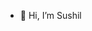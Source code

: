 - 👋 Hi, I’m Sushil


<!---
Sushil-09/Sushil-09 is a ✨ special ✨ repository because its `README.md` (this file) appears on your GitHub profile.
You can click the Preview link to take a look at your changes.
--->
